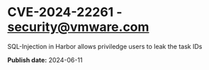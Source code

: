 # CVE-2024-22261 - security@vmware.com

SQL-Injection in Harbor allows priviledge users to leak the task IDs

**Publish date:** 2024-06-11
